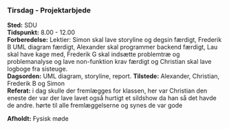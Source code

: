 ### Tirsdag - Projektarbjede
**Sted:** SDU  
**Tidspunkt:** 8.00 - 12.00  
**Forberedelse:** Lektier: Simon skal lave storyline og degsin færdigt, Frederik B UML diagram færdigt, Alexander skal programmer backend færdigt, Lau skal have kage med, Frederik G skal indsætte problemtræ og problemanalyse og lave non-funktion krav færdigt og Christian skal lave logboge fra sisteuge.  
**Dagsorden:**   UML diagram, storyline, report.
**Tilstede:** Alexander, Christian, Frederik B og Simon  
**Referat:** i dag skulle der fremlægges for klassen, her var Christian den eneste der var der lave lavet også hurtigt et sildshow da han så det havde de andre. hørte til alle fremlæggelserne og synes de var  gode

**Afholdt:** Fysisk møde
